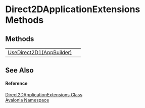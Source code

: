 # Direct2DApplicationExtensions Methods




## Methods
<table>
<tr>
<td><a href="M_Avalonia_Direct2DApplicationExtensions_UseDirect2D1">UseDirect2D1(AppBuilder)</a></td>
<td> </td>
</tr>
</table>

## See Also


#### Reference
<a href="T_Avalonia_Direct2DApplicationExtensions">Direct2DApplicationExtensions Class</a>  
<a href="N_Avalonia">Avalonia Namespace</a>  
